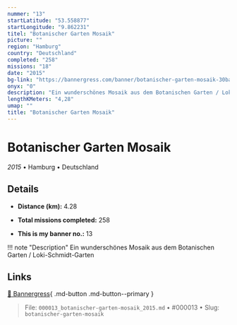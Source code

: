 ```yaml
---
nummer: "13"
startLatitude: "53.558877"
startLongitude: "9.862231"
titel: "Botanischer Garten Mosaik"
picture: ""
region: "Hamburg"
country: "Deutschland"
completed: "258"
missions: "18"
date: "2015"
bg-link: "https://bannergress.com/banner/botanischer-garten-mosaik-30ba"
onyx: "0"
description: "Ein wunderschönes Mosaik aus dem Botanischen Garten / Loki-Schmidt-Garten"
lengthKMeters: "4,28"
umap: ""
title: "Botanischer Garten Mosaik"
---
```

# Botanischer Garten Mosaik

*2015* • Hamburg • Deutschland



## Details
- **Distance (km):** 4.28

- **Total missions completed:** 258
- **This is my banner no.:** 13


!!! note "Description"
    Ein wunderschönes Mosaik aus dem Botanischen Garten / Loki-Schmidt-Garten



## Links
[🔗 Bannergress](https://bannergress.com/banner/botanischer-garten-mosaik-30ba){ .md-button .md-button--primary }



> File: `000013_botanischer-garten-mosaik_2015.md` • #000013 • Slug: `botanischer-garten-mosaik`
